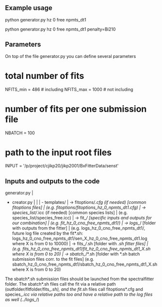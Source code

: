 ## Example usage

python generator.py hz 0 free npmts_dt1

python generator.py hz 0 free npmts_dt1 penalty=Bi210

##  Parameters

On top of the file generator.py you can define several parameters

# total number of fits
NFITS_min = 486 # including
NFITS_max = 1000 # not including
# number of fits per one submission file
NBATCH = 100
# path to the input root files
INPUT = '/p/project/cjikp20/jikp2001/BxFitterData/senst'

## Inputs and outputs to the code


generator.py
|
 - creator.py
|   |
|    - templates/
|
 -> fitoptions/*.cfg (if needed) [common fitoptions files]
|	(e.g. fitoptions/fitoptions_hz_0_npmts_dt1.cfg)
|
 -> species_list/*.icc (if needed) [common species lists]
|	(e.g. species_list/species_free.icc)
|
 -> fit_*/ [specific inputs and outputs for our combination]
   |	(e.g. fit_hz_0_cno_free_npmts_dt1/)
   |
	-> logs_*/ [folder with outputs from the fitter]
   |	(e.g. logs_hz_0_cno_free_npmts_dt1/, future log file created by the fit*.sh: logs_hz_0_cno_free_npmts_dt1/sen_X_hz_0_cno_free_npmts_dt1.log where X is from 0 to 10000)
   |
    -> fits_*/*.sh [folder with *.sh fitter files]
   |	(e.g. fits_hz_0_cno_free_npmts_dt1/fit_hz_0_cno_free_npmts_dt1_X.sh where X is from 0 to 20)
   |
    -> sbatch_*/*.sh [folder with *.sh batch submission files corr. to the fit files]
		(e.g. sbatch_hz_0_cno_free_npmts_dt1/sbatch_hz_0_cno_free_npmts_dt1_X.sh where X is from 0 to 20)



The sbatch*.sh submission files should be launched from the spectralfitter folder.
The sbatch*.sh files call the fit via a relative path (outfolder/fitfolder/fits_*.sh), and the fit*.sh files call fitoptions*.cfg and species_*.icc via relative paths too and have a relative path to the log files as well (../logs_*/)
